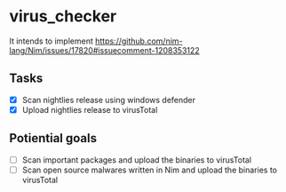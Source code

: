 # virus_checker

It intends to implement https://github.com/nim-lang/Nim/issues/17820#issuecomment-1208353122


## Tasks

- [x] Scan nightlies release using windows defender
- [x] Upload nightlies release to virusTotal

## Potiential goals

- [ ] Scan important packages and upload the binaries to virusTotal
- [ ] Scan open source malwares written in Nim and upload the binaries to virusTotal
